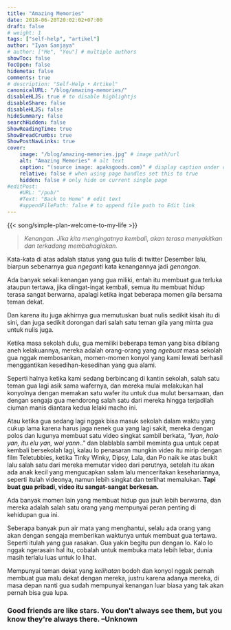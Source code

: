```yaml
---
title: "Amazing Memories"
date: 2018-06-20T20:02:02+07:00
draft: false
# weight: 1
tags: ["self-help", "artikel"]
author: "Iyan Sanjaya"
# author: ["Me", "You"] # multiple authors
showToc: false
TocOpen: false
hidemeta: false
comments: true
# description: "Self-Help • Artikel"
canonicalURL: "/blog/amazing-memories/"
disableHLJS: true # to disable highlightjs
disableShare: false
disableHLJS: false
hideSummary: false
searchHidden: false
ShowReadingTime: true
ShowBreadCrumbs: true
ShowPostNavLinks: true
cover:
    image: "/blog/amazing-memories.jpg" # image path/url
    alt: "Amazing Memories" # alt text
    caption: "(source image: apaksgoods.com)" # display caption under cover
    relative: false # when using page bundles set this to true
    hidden: false # only hide on current single page
#editPost:
    #URL: "/pub/"
    #Text: "Back to Home" # edit text
    #appendFilePath: false # to append file path to Edit link
---
```

{{< song/simple-plan-welcome-to-my-life >}}

> *Kenangan. Jika kita mengingatnya kembali, akan terasa menyakitkan dan terkadang membahagiakan.*

Kata-kata di atas adalah status yang gua tulis di twitter Desember lalu, biarpun sebenarnya gua *ngeganti* kata kenangannya jadi *genangan*.

Ada banyak sekali kenangan yang gua miliki, entah itu membuat gua terluka ataupun tertawa, jika diingat-ingat kembali, semua itu membuat hidup terasa sangat berwarna, apalagi ketika ingat beberapa momen gila bersama teman dekat.

Dan karena itu juga akhirnya gua memutuskan buat nulis sedikit kisah itu di sini, dan juga sedikit dorongan dari salah satu teman gila yang minta gua untuk nulis juga.

Ketika masa sekolah dulu, gua memiliki beberapa teman yang bisa dibilang aneh kelakuannya, mereka adalah orang-orang yang *ngebuat* masa sekolah gua nggak membosankan, momen-momen konyol yang kami lewati berhasil menggantikan kesedihan-kesedihan yang gua alami.

Seperti halnya ketika kami sedang berbincang di kantin sekolah, salah satu teman gua lagi asik sama wafernya, dan mereka mulai melakukan hal konyolnya dengan memakan satu wafer itu untuk dua mulut bersamaan, dan dengan sengaja gua mendorong salah satu dari mereka hingga terjadilah ciuman manis diantara kedua lelaki macho ini.

Atau ketika gua sedang lagi nggak bisa masuk sekolah dalam waktu yang cukup lama karena harus jaga nenek gua yang lagi sakit, mereka dengan polos dan lugunya membuat satu video singkat sambil berkata, *"Iyan, halo yan, itu elu yan, woi yann.."* dan blablabla sambil meminta gua untuk cepat kembali bersekolah lagi, kalau lo penasaran mungkin video itu mirip dengan film Teletubbies, ketika Tinky Winky, Dipsy, Lala, dan Po naik ke atas bukit lalu salah satu dari mereka memutar video dari perutnya, setelah itu akan ada anak kecil yang mengucapkan salam lalu menceritakan kesehariannya, seperti itulah videonya, namun lebih singkat dan terlihat memalukan. **Tapi buat gua pribadi, video itu sangat-sangat berkesan.**

Ada banyak momen lain yang membuat hidup gua jauh lebih berwarna, dan mereka adalah salah satu orang yang mempunyai peran penting di kehidupan gua ini.

Seberapa banyak pun air mata yang menghantui, selalu ada orang yang akan dengan sengaja memberikan waktunya untuk membuat gua tertawa. Seperti itulah yang gua rasakan. Gua yakin begitu pun dengan lo. Kalo lo nggak ngerasain hal itu, cobalah untuk membuka mata lebih lebar, dunia masih terlalu luas untuk lo lihat.

Mempunyai teman dekat yang *kelihatan* bodoh dan konyol nggak pernah membuat gua malu dekat dengan mereka, justru karena adanya mereka, di masa depan nanti gua sudah mempunyai kenangan luar biasa yang tak akan pernah bisa gua lupa.

### Good friends are like stars. You don't always see them, but you know they're always there. –Unknown
